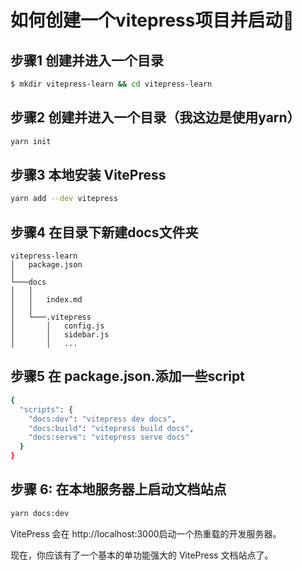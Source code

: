 <!--
 * @Description: 
 * @Version: 2.0
 * @Author: Zhangwenxin
 * @Date: 2023-07-01 13:57:47
 * @LastEditors: Zhangwenxin
 * @LastEditTime: 2023-07-02 12:56:49
-->
# 如何创建一个vitepress项目并启动🧝

## 步骤1 创建并进入一个目录
```sh
$ mkdir vitepress-learn && cd vitepress-learn
```
## 步骤2  创建并进入一个目录（我这边是使用yarn）
```sh
yarn init
```

## 步骤3 本地安装 VitePress
```sh
yarn add --dev vitepress
```

## 步骤4 在目录下新建docs文件夹
```
vitepress-learn
│   package.json   
│
└───docs
│   │   
│   │   index.md
│   │
│   └───.vitepress
│       │   config.js
│       │   sidebar.js
│       │   ...
```
## 步骤5 在 package.json.添加一些script
```sh
{
  "scripts": {
    "docs:dev": "vitepress dev docs",
    "docs:build": "vitepress build docs",
    "docs:serve": "vitepress serve docs"
  }
}
```

## 步骤 6: 在本地服务器上启动文档站点

```sh
yarn docs:dev
```
VitePress 会在 http://localhost:3000启动一个热重载的开发服务器。

现在，你应该有了一个基本的单功能强大的 VitePress 文档站点了。